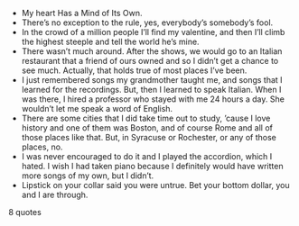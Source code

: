  - My heart Has a Mind of Its Own.
 - There’s no exception to the rule, yes, everybody’s somebody’s fool.
 - In the crowd of a million people I’ll find my valentine, and then I’ll climb the highest steeple and tell the world he’s mine.
 - There wasn’t much around. After the shows, we would go to an Italian restaurant that a friend of ours owned and so I didn’t get a chance to see much. Actually, that holds true of most places I’ve been.
 - I just remembered songs my grandmother taught me, and songs that I learned for the recordings. But, then I learned to speak Italian. When I was there, I hired a professor who stayed with me 24 hours a day. She wouldn’t let me speak a word of English.
 - There are some cities that I did take time out to study, ’cause I love history and one of them was Boston, and of course Rome and all of those places like that. But, in Syracuse or Rochester, or any of those places, no.
 - I was never encouraged to do it and I played the accordion, which I hated. I wish I had taken piano because I definitely would have written more songs of my own, but I didn’t.
 - Lipstick on your collar said you were untrue. Bet your bottom dollar, you and I are through.

8 quotes